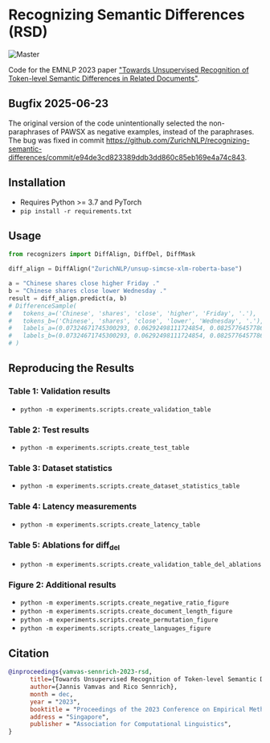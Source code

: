 # Recognizing Semantic Differences (RSD)
![Master](https://github.com/ZurichNLP/recognizing-semantic-differences/workflows/unittest/badge.svg)

Code for the EMNLP 2023 paper ["Towards Unsupervised Recognition of Token-level Semantic Differences in Related Documents"](https://doi.org/10.48550/arXiv.2305.13303).

## Bugfix 2025-06-23
The original version of the code unintentionally selected the non-paraphrases of PAWSX as negative examples, instead of the paraphrases. The bug was fixed in commit https://github.com/ZurichNLP/recognizing-semantic-differences/commit/e94de3cd823389ddb3dd860c85eb169e4a74c843.

## Installation

* Requires Python >= 3.7 and PyTorch
* `pip install -r requirements.txt`

## Usage
```python
from recognizers import DiffAlign, DiffDel, DiffMask

diff_align = DiffAlign("ZurichNLP/unsup-simcse-xlm-roberta-base")

a = "Chinese shares close higher Friday ."
b = "Chinese shares close lower Wednesday ."
result = diff_align.predict(a, b)
# DifferenceSample(
#   tokens_a=('Chinese', 'shares', 'close', 'higher', 'Friday', '.'),
#   tokens_b=('Chinese', 'shares', 'close', 'lower', 'Wednesday', '.'),
#   labels_a=(0.07324671745300293, 0.06292498111724854, 0.082577645778656, 0.1421372890472412, 0.2610551714897156, 0.1118348240852356),
#   labels_b=(0.07324671745300293, 0.06292498111724854, 0.082577645778656, 0.1421372890472412, 0.2709317207336426, 0.1118348240852356)
# )
```

## Reproducing the Results
### Table 1: Validation results
* `python -m experiments.scripts.create_validation_table`
### Table 2: Test results
* `python -m experiments.scripts.create_test_table`
### Table 3: Dataset statistics
* `python -m experiments.scripts.create_dataset_statistics_table`
### Table 4: Latency measurements
* `python -m experiments.scripts.create_latency_table`
### Table 5: Ablations for diff<sub>del</sub>
* `python -m experiments.scripts.create_validation_table_del_ablations`
### Figure 2: Additional results
* `python -m experiments.scripts.create_negative_ratio_figure`
* `python -m experiments.scripts.create_document_length_figure`
* `python -m experiments.scripts.create_permutation_figure`
* `python -m experiments.scripts.create_languages_figure`

## Citation
```bibtex
@inproceedings{vamvas-sennrich-2023-rsd,
      title={Towards Unsupervised Recognition of Token-level Semantic Differences in Related Documents},
      author={Jannis Vamvas and Rico Sennrich},
      month = dec,
      year = "2023",
      booktitle = "Proceedings of the 2023 Conference on Empirical Methods in Natural Language Processing",
      address = "Singapore",
      publisher = "Association for Computational Linguistics",
}
```
